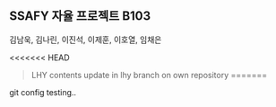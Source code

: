 ## SSAFY 자율 프로젝트 B103
김남욱, 김나린, 이진석, 이제훈, 이호열, 임채은


<<<<<<< HEAD
> LHY contents update in lhy branch on own repository
=======

git config testing..
